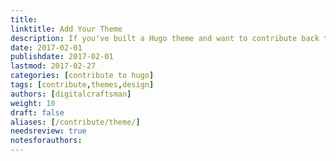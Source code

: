 ```yaml
---
title:
linktitle: Add Your Theme
description: If you've built a Hugo theme and want to contribute back to the Hugo Community, add your theme to the Hugo Showcase.
date: 2017-02-01
publishdate: 2017-02-01
lastmod: 2017-02-27
categories: [contribute to hugo]
tags: [contribute,themes,design]
authors: [digitalcraftsman]
weight: 10
draft: false
aliases: [/contribute/theme/]
needsreview: true
notesforauthors:
---
```



